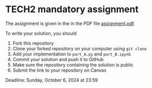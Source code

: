 # TECH2 mandatory assignment

The assignment is given in the in the PDF file [assignment.pdf](assignment.pdf).

To write your solution, you should

1. Fork this repository
2. Clone your forked repository on your computer using `git clone`
4. Add your implementation to `part_A.py` and `part_B.ipynb`
5. Commit your solution and push it to GitHub
6. Make sure the repository containing the solution is public
7. Submit the link to your repository on Canvas

Deadline: Sunday, October 6, 2024 at 23:59
